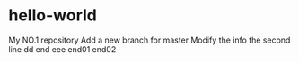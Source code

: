# hello-world
My NO.1 repository
Add a new branch for master
Modify the info
the second line
dd
end
eee
end01
end02
